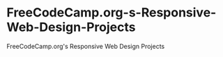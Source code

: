 # FreeCodeCamp.org-s-Responsive-Web-Design-Projects
FreeCodeCamp.org's Responsive Web Design Projects
